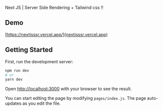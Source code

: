 Next JS | Server Side Rendering + Tailwind css !!

## Demo
[https://nextjsssr.vercel.app/](nextjsssr.vercel.app)

## Getting Started

First, run the development server:

```bash
npm run dev
# or
yarn dev
```

Open [http://localhost:3000](http://localhost:3000) with your browser to see the result.

You can start editing the page by modifying `pages/index.js`. The page auto-updates as you edit the file.